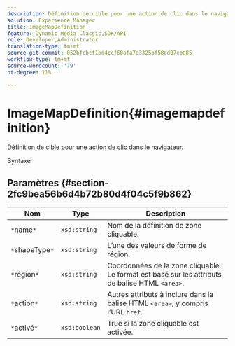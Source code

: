 ```yaml
---
description: Définition de cible pour une action de clic dans le navigateur.
solution: Experience Manager
title: ImageMapDefinition
feature: Dynamic Media Classic,SDK/API
role: Developer,Administrator
translation-type: tm+mt
source-git-commit: 052bfcbcf1bd4ccf60afa7e3325bf58dd07cba85
workflow-type: tm+mt
source-wordcount: '79'
ht-degree: 11%

---
```



# ImageMapDefinition{#imagemapdefinition}

Définition de cible pour une action de clic dans le navigateur.

Syntaxe

## Paramètres {#section-2fc9bea56b6d4b72b80d4f04c5f9b862}

| Nom | Type | Description |
|---|---|---|
| `*`name`*` | `xsd:string` | Nom de la définition de zone cliquable. |
| `*`shapeType`*` | `xsd:string` | L’une des valeurs de forme de région. |
| `*`région`*` | `xsd:string` | Coordonnées de la zone cliquable. Le format est basé sur les attributs de balise HTML `<area>`. |
| `*`action`*` | `xsd:string` | Autres attributs à inclure dans la balise HTML `<area>`, y compris l’URL `href`. |
| `*`activé`*` | `xsd:boolean` | True si la zone cliquable est activée. |

